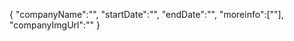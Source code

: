 {
    "companyName":"",
    "startDate":"",
    "endDate":"",
    "moreinfo":[""],
    "companyImgUrl":""
}


